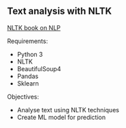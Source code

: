 ## Text analysis with NLTK
[NLTK book on NLP](https://www.nltk.org/book/)

Requirements:
* Python 3
* NLTK
* BeautifulSoup4
* Pandas
* Sklearn

Objectives:
* Analyse text using NLTK techniques
* Create ML model for prediction
